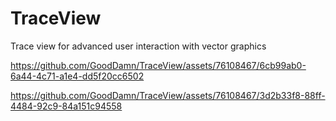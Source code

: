# TraceView
Trace view for advanced user interaction with vector graphics

https://github.com/GoodDamn/TraceView/assets/76108467/6cb99ab0-6a44-4c71-a1e4-dd5f20cc6502

https://github.com/GoodDamn/TraceView/assets/76108467/3d2b33f8-88ff-4484-92c9-84a151c94558

